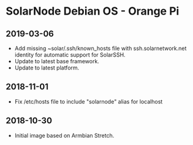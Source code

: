 # SolarNode Debian OS - Orange Pi

## 2019-03-06

 * Add missing ~solar/.ssh/known_hosts file with ssh.solarnetwork.net identity
   for automatic support for SolarSSH.
 * Update to latest base framework.
 * Update to latest platform.

## 2018-11-01

 * Fix /etc/hosts file to include "solarnode" alias for localhost

## 2018-10-30

 * Initial image based on Armbian Stretch.

